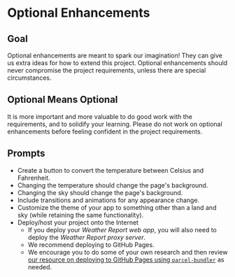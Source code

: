 # Optional Enhancements

## Goal

Optional enhancements are meant to spark our imagination! They can give us extra ideas for how to extend this project. Optional enhancements should never compromise the project requirements, unless there are special circumstances.

## Optional Means Optional

It is more important and more valuable to do good work with the requirements, and to solidify your learning. Please do not work on optional enhancements before feeling confident in the project requirements.

## Prompts

- Create a button to convert the temperature between Celsius and Fahrenheit.
- Changing the temperature should change the page's background.
- Changing the sky should change the page's background.
- Include transitions and animations for any appearance change.
- Customize the theme of your app to something other than a land and sky (while retaining the same functionality).
- Deploy/host your project onto the Internet
    - If you deploy your *Weather Report web app*, you will also need to deploy the *Weather Report proxy server*.
    - We recommend deploying to GitHub Pages.
    - We encourage you to do some of your own research and then review [our resource on deploying to GitHub Pages using `parcel-bundler`](./deploy.md) as needed.
